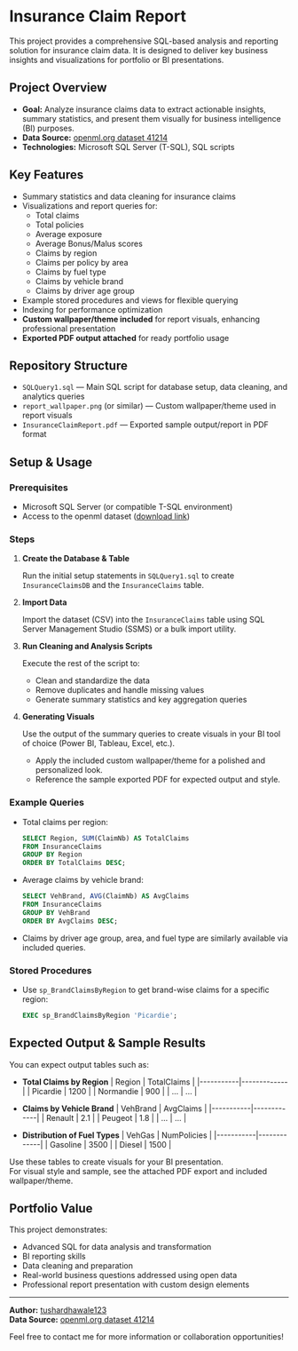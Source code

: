 # Insurance Claim Report

This project provides a comprehensive SQL-based analysis and reporting solution for insurance claim data. It is designed to deliver key business insights and visualizations for portfolio or BI presentations.

## Project Overview

- **Goal:** Analyze insurance claims data to extract actionable insights, summary statistics, and present them visually for business intelligence (BI) purposes.
- **Data Source:** [openml.org dataset 41214](https://www.openml.org/search?type=data&sort=runs&id=41214&status=active)
- **Technologies:** Microsoft SQL Server (T-SQL), SQL scripts

## Key Features

- Summary statistics and data cleaning for insurance claims
- Visualizations and report queries for:
  - Total claims
  - Total policies
  - Average exposure
  - Average Bonus/Malus scores
  - Claims by region
  - Claims per policy by area
  - Claims by fuel type
  - Claims by vehicle brand
  - Claims by driver age group
- Example stored procedures and views for flexible querying
- Indexing for performance optimization
- **Custom wallpaper/theme included** for report visuals, enhancing professional presentation
- **Exported PDF output attached** for ready portfolio usage

## Repository Structure

- `SQLQuery1.sql` — Main SQL script for database setup, data cleaning, and analytics queries
- `report_wallpaper.png` (or similar) — Custom wallpaper/theme used in report visuals
- `InsuranceClaimReport.pdf` — Exported sample output/report in PDF format

## Setup & Usage

### Prerequisites

- Microsoft SQL Server (or compatible T-SQL environment)
- Access to the openml dataset ([download link](https://www.openml.org/search?type=data&sort=runs&id=41214&status=active))

### Steps

1. **Create the Database & Table**

   Run the initial setup statements in `SQLQuery1.sql` to create `InsuranceClaimsDB` and the `InsuranceClaims` table.

2. **Import Data**

   Import the dataset (CSV) into the `InsuranceClaims` table using SQL Server Management Studio (SSMS) or a bulk import utility.

3. **Run Cleaning and Analysis Scripts**

   Execute the rest of the script to:
   - Clean and standardize the data
   - Remove duplicates and handle missing values
   - Generate summary statistics and key aggregation queries

4. **Generating Visuals**

   Use the output of the summary queries to create visuals in your BI tool of choice (Power BI, Tableau, Excel, etc.).
   - Apply the included custom wallpaper/theme for a polished and personalized look.
   - Reference the sample exported PDF for expected output and style.

### Example Queries

- Total claims per region:
  ```sql
  SELECT Region, SUM(ClaimNb) AS TotalClaims
  FROM InsuranceClaims
  GROUP BY Region
  ORDER BY TotalClaims DESC;
  ```
- Average claims by vehicle brand:
  ```sql
  SELECT VehBrand, AVG(ClaimNb) AS AvgClaims
  FROM InsuranceClaims
  GROUP BY VehBrand
  ORDER BY AvgClaims DESC;
  ```
- Claims by driver age group, area, and fuel type are similarly available via included queries.

### Stored Procedures

- Use `sp_BrandClaimsByRegion` to get brand-wise claims for a specific region:
  ```sql
  EXEC sp_BrandClaimsByRegion 'Picardie';
  ```

## Expected Output & Sample Results

You can expect output tables such as:

- **Total Claims by Region**
  | Region    | TotalClaims |
  |-----------|-------------|
  | Picardie  | 1200        |
  | Normandie | 900         |
  | ...       | ...         |

- **Claims by Vehicle Brand**
  | VehBrand  | AvgClaims   |
  |-----------|-------------|
  | Renault   | 2.1         |
  | Peugeot   | 1.8         |
  | ...       | ...         |

- **Distribution of Fuel Types**
  | VehGas    | NumPolicies |
  |-----------|-------------|
  | Gasoline  | 3500        |
  | Diesel    | 1500        |

Use these tables to create visuals for your BI presentation.  
For visual style and sample, see the attached PDF export and included wallpaper/theme.

## Portfolio Value

This project demonstrates:
- Advanced SQL for data analysis and transformation
- BI reporting skills
- Data cleaning and preparation
- Real-world business questions addressed using open data
- Professional report presentation with custom design elements

---

**Author:** [tushardhawale123](https://github.com/tushardhawale123)  
**Data Source:** [openml.org dataset 41214](https://www.openml.org/search?type=data&sort=runs&id=41214&status=active)

Feel free to contact me for more information or collaboration opportunities!
